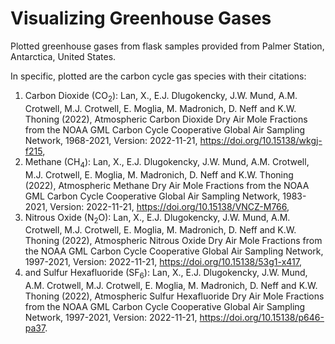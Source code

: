 # Visualizing Greenhouse Gases
Plotted greenhouse gases from flask samples provided from Palmer Station, Antarctica, United States.

In specific, plotted are the carbon cycle gas species with their citations:
 1. Carbon Dioxide ($\mathrm{CO}_2$): Lan, X., E.J. Dlugokencky, J.W. Mund, A.M. Crotwell, M.J. Crotwell, E. Moglia,  M. Madronich, D. Neff and K.W. Thoning (2022), Atmospheric Carbon Dioxide Dry  Air Mole Fractions from the NOAA GML Carbon Cycle Cooperative Global Air  Sampling Network, 1968-2021, Version: 2022-11-21, https://doi.org/10.15138/wkgj-f215,
 2. Methane ($\mathrm{CH}_4$): Lan, X., E.J. Dlugokencky, J.W. Mund, A.M. Crotwell, M.J. Crotwell, E. Moglia,  M. Madronich, D. Neff and K.W. Thoning (2022), Atmospheric Methane Dry Air Mole Fractions from the NOAA GML Carbon Cycle Cooperative Global Air Sampling Network,  1983-2021, Version: 2022-11-21, https://doi.org/10.15138/VNCZ-M766,
 3. Nitrous Oxide ($\mathrm{N_{2}O}$): Lan, X., E.J. Dlugokencky, J.W. Mund, A.M. Crotwell, M.J. Crotwell, E. Moglia,  M. Madronich, D. Neff and K.W. Thoning (2022), Atmospheric Nitrous Oxide Dry Air Mole Fractions from the NOAA GML Carbon Cycle Cooperative Global Air Sampling Network, 1997-2021, Version: 2022-11-21, https://doi.org/10.15138/53g1-x417,
 4. and Sulfur Hexafluoride ($\mathrm{SF_{6}}$):  Lan, X., E.J. Dlugokencky, J.W. Mund, A.M. Crotwell, M.J. Crotwell, E. Moglia,  M. Madronich, D. Neff and K.W. Thoning (2022), Atmospheric Sulfur Hexafluoride  Dry Air Mole Fractions from the NOAA GML Carbon Cycle Cooperative Global Air  Sampling Network, 1997-2021, Version: 2022-11-21, https://doi.org/10.15138/p646-pa37.


